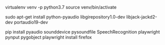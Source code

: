 virtualenv venv -p python3.7
source venv/bin/activate

sudo apt-get install python-pyaudio libgirepository1.0-dev libjack-jackd2-dev portaudio19-dev

pip install pyaudio sounddevice pysoundfile SpeechRecognition playwright pynput pygobject
playwright install firefox
